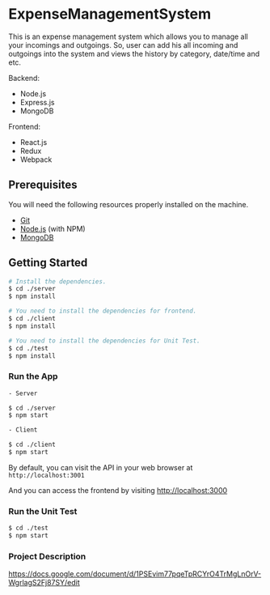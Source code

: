 # ExpenseManagementSystem


This is an expense management system which allows you to manage all your incomings and outgoings.
So, user can add his all incoming and outgoings into the system and views the history by category, date/time and etc.

Backend:

* Node.js
* Express.js
* MongoDB

Frontend:

* React.js
* Redux
* Webpack

## Prerequisites

You will need the following resources properly installed on the machine.

* [Git](https://git-scm.com)
* [Node.js](https://nodejs.org) (with NPM)
* [MongoDB](https://www.mongodb.com)

## Getting Started

```bash
# Install the dependencies.
$ cd ./server
$ npm install

# You need to install the dependencies for frontend.
$ cd ./client
$ npm install

# You need to install the dependencies for Unit Test.
$ cd ./test
$ npm install
```


### Run the App

```bash
- Server

$ cd ./server
$ npm start
```
```bash
- Client

$ cd ./client
$ npm start
```
By default, you can visit the API in your web browser at `http://localhost:3001`

And you can access the frontend by visiting [http://localhost:3000](http://localhost:3000)


### Run the Unit Test

```bash
$ cd ./test
$ npm start
```

### Project Description

https://docs.google.com/document/d/1PSEvim77pqeTpRCYrO4TrMgLnOrV-WgrlagS2Fj87SY/edit 
